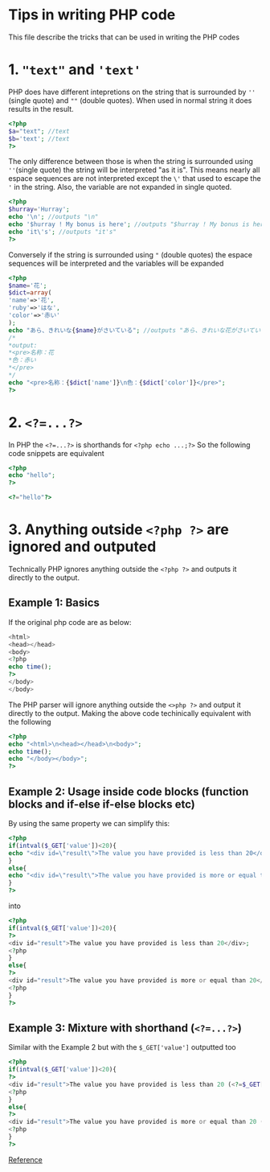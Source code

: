 # Tips in writing PHP code

This file describe the tricks that can be used in writing the PHP codes

# 1. `"text"` and `'text'`
PHP does have different intepretions on the string that is surrounded by `''` (single quote) and `""` (double quotes). When used in normal string it does results in the result.
```php
<?php
$a="text"; //text
$b='text'; //text
?>
```
The only difference between those is when the string is surrounded using `''`(single quote) the string will be interpreted "as it is". This means nearly all espace sequences are not interpreted except the `\'` that used to escape the `'` in the string. Also, the variable are not expanded in single quoted.
```php
<?php
$hurray='Hurray';
echo '\n'; //outputs "\n"
echo '$hurray ! My bonus is here'; //outputs "$hurray ! My bonus is here"
echo 'it\'s'; //outputs "it's"
?>
```
Conversely if the string is surrounded using `"` (double quotes) the espace sequences will be interpreted and the variables will be expanded
```php
<?php
$name='花';
$dict=array(
'name'=>'花',
'ruby'=>'はな',
'color'=>'赤い'
);
echo "あら、きれいな{$name}がさいている"; //outputs "あら、きれいな花がさいている"
/*
*output:
*<pre>名称：花
*色：赤い
*</pre>
*/
echo "<pre>名称：{$dict['name']}\n色：{$dict['color']}</pre>"; 
?>
```
# 2. `<?=...?>`
In PHP the `<?=...?>` is  shorthands for `<?php echo ...;?>`
So the following code snippets are equivalent
```php
<?php
echo "hello";
?>
```
```php
<?="hello"?>
```
# 3. Anything outside `<?php ?>` are ignored and outputed
Technically PHP ignores anything outside the `<?php ?>` and outputs it directly to the output.
## Example 1: Basics
If the original php code are as below:
```php
<html>
<head></head>
<body>
<?php
echo time();
?>
</body>
</body>
```
The PHP parser will ignore anything outside the `<>php ?>` and output it directly to the output. Making the above code techinically equivalent with the following
```php
<?php
echo "<html>\n<head></head>\n<body>";
echo time();
echo "</body></body>";
?>
```
## Example 2: Usage inside code blocks (function blocks and if-else if-else blocks etc)
By using the same property we can simplify this:
```php
<?php
if(intval($_GET['value'])<20){
echo "<div id=\"result\">The value you have provided is less than 20</div>";
}
else{
echo "<div id=\"result\">The value you have provided is more or equal than 20</div>";
}
?>
```
into
```php
<?php
if(intval($_GET['value'])<20){
?>
<div id="result">The value you have provided is less than 20</div>;
<?php
}
else{
?>
<div id="result">The value you have provided is more or equal than 20</div>;
<?php
}
?>
```
## Example 3: Mixture with shorthand (`<?=...?>`)
Similar with the Example 2 but with the `$_GET['value']` outputted too
```php
<?php
if(intval($_GET['value'])<20){
?>
<div id="result">The value you have provided is less than 20 (<?=$_GET['value']?>)</div>;
<?php
}
else{
?>
<div id="result">The value you have provided is more or equal than 20 (<?=$_GET['value']?>)</div>;
<?php
}
?>
```
[Reference](https://www.php.net/manual/en/language.basic-syntax.phpmode.php)
